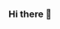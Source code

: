 ### Hi there 👋

<html>

<head>
  <link rel="stylesheet" href="https://www.youtube.com/watch?v=dQw4w9WgXcQ">
</head>
</html>
